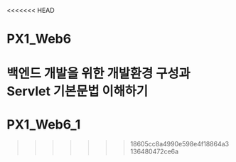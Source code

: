 <<<<<<< HEAD
# PX1_Web6
백엔드 개발을 위한 개발환경 구성과 Servlet 기본문법 이해하기
=======
# PX1_Web6_1

>>>>>>> 18605cc8a4990e598e4f18864a3136480472ce6a
